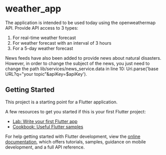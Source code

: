 # weather_app

The application is intended to be used today using the openweathermap API. Provide API access to 3 types: 
1. For real-time weather forecast
2. For weather forecast with an interval of 3 hours
3. For a 5-day weather forecast

News feeds have also been added to provide news about natural disasters. However, in order to change the subject of the news, you just need to change the path lib/services/news_service.data in line 10: Uri.parse('base URL?q="your topic"&apiKey=$apiKey').

## Getting Started

This project is a starting point for a Flutter application.

A few resources to get you started if this is your first Flutter project:

- [Lab: Write your first Flutter app](https://docs.flutter.dev/get-started/codelab)
- [Cookbook: Useful Flutter samples](https://docs.flutter.dev/cookbook)

For help getting started with Flutter development, view the
[online documentation](https://docs.flutter.dev/), which offers tutorials,
samples, guidance on mobile development, and a full API reference.

